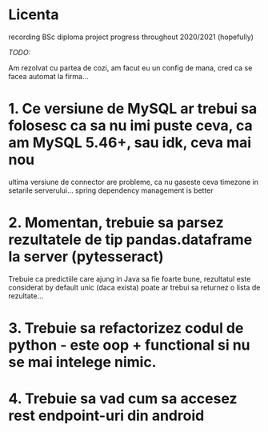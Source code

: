 # Licenta
recording BSc diploma project progress throughout 2020/2021 (hopefully)

*TODO:*

Am rezolvat cu partea de cozi, am facut eu un config de mana, cred ca se facea automat la firma...

# 1. Ce versiune de MySQL ar trebui sa folosesc ca sa nu imi puste ceva, ca am MySQL 5.46+, sau idk, ceva mai nou
ultima versiune de connector are probleme, ca nu gaseste ceva timezone in setarile serverului... spring dependency management is better

# 2. Momentan, trebuie sa parsez rezultatele de tip pandas.dataframe la server (pytesseract)
Trebuie ca predictiile care ajung in Java sa fie foarte bune, rezultatul este considerat by default unic (daca exista)
poate ar trebui sa returnez o lista de rezultate...

# 3. Trebuie sa refactorizez codul de python - este oop + functional si nu se mai intelege nimic.

# 4. Trebuie sa vad cum sa accesez rest endpoint-uri din android